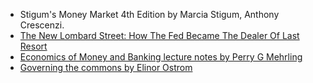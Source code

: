 - Stigum's Money Market 4th Edition by Marcia Stigum, Anthony Crescenzi.
- [The New Lombard Street: How The Fed Became The Dealer Of Last Resort](https://press.princeton.edu/class_use/courses/mehrling)
- [Economics of Money and Banking lecture notes by Perry G Mehrling](https://d396qusza40orc.cloudfront.net/money/lecture_notes/Lecture%20notes%20V3265%2C%202016.pdf)
- [Governing the commons by Elinor Ostrom](https://wtf.tw/ref/ostrom_1990.pdf)
